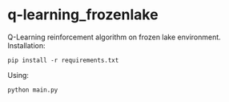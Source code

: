 # q-learning_frozenlake
Q-Learning reinforcement algorithm on frozen lake environment.
<br>
Installation:
```
pip install -r requirements.txt
```
Using:
```
python main.py
```
